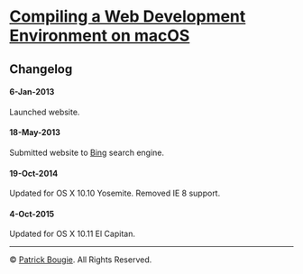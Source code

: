 # [Compiling a Web Development Environment on macOS](http://mac-dev-env.patrickbougie.com/)


## Changelog

#### 6-Jan-2013
Launched website.

#### 18-May-2013
Submitted website to [Bing](http://www.bing.com/) search engine.

#### 19-Oct-2014
Updated for OS X 10.10 Yosemite. Removed IE 8 support.

#### 4-Oct-2015
Updated for OS X 10.11 El Capitan.


---

© [Patrick Bougie](http://patrickbougie.com).
All Rights Reserved.

